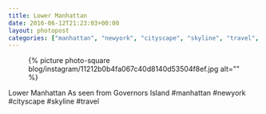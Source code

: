 ```yaml
---
title: Lower Manhattan
date: 2016-06-12T21:23:03+00:00
layout: photopost
categories: ["manhattan", "newyork", "cityscape", "skyline", "travel", "photos", "instagram"]
---
```


<figure class="photo photo--square">
  {% picture photo-square blog/instagram/11212b0b4fa067c40d8140d53504f8ef.jpg alt="" %}
</figure>

Lower Manhattan
As seen from Governors Island
#manhattan #newyork #cityscape #skyline #travel
